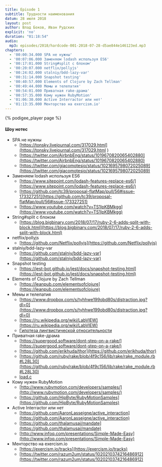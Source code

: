 ```yaml
---
title: Episode 1
subtitle: Трудности наименования
datum: 28 июля 2018
layout: post
author: Влад Боков, Иван Рудских
explicit: 'no'
duration: "01:18:54"
audio:
  mp3: episodes/2018/hardcode-001-2018-07-28-d5ae844e146123ed.mp3
chapters:
  - '00:00:34.000 SPA не нужны'
  - '00:07:06.000 Заменяем lodash используя ES6'
  - '00:17:01.000 String#split с блоком'
  - '00:20:07.000 netflix/pollyjs'
  - '00:24:02.000 stalniy/bdd-lazy-var'
  - '00:31:14.000 Snapshot testing'
  - '00:40:57.000 Elements of Clojure by Zach Tellman'
  - '00:49:44.000 Мемы и телепатия'
  - '00:54:01.000 Приватная rake-драма'
  - '00:57:35.000 Кому нужен RubyMotion'
  - '01:06:30.000 Active Interractor или нет'
  - '01:13:35.000 Менторство на exercism.io'
---
```


{% podigee_player page %}

#### Шоу нотес

  * SPA не нужны
    - [https://tonsky.livejournal.com/317029.html](https://tonsky.livejournal.com/317029.html )
    - [https://twitter.com/AirbnbEng/status/1019670820065402880](https://twitter.com/AirbnbEng/status/1019670820065402880)
    - [https://twitter.com/giacomotesio/status/1021695798072025089](https://twitter.com/giacomotesio/status/1021695798072025089)
  * Заменяем lodash используя ES6
    - [https://www.sitepoint.com/lodash-features-replace-es6/](https://www.sitepoint.com/lodash-features-replace-es6/)
    - [https://github.com/tc39/proposal-flatMap/pull/56#issue-173327251](https://github.com/tc39/proposal-flatMap/pull/56#issue-173327251)
    - [https://www.youtube.com/watch?v=TS1lpKBMkgg](https://www.youtube.com/watch?v=TS1lpKBMkgg)
  * String#split с блоком
    - [https://blog.bigbinary.com/2018/07/17/ruby-2-6-adds-split-with-block.html](https://blog.bigbinary.com/2018/07/17/ruby-2-6-adds-split-with-block.html)
  * netflix/pollyjs
    - [https://github.com/Netflix/pollyjs](https://github.com/Netflix/pollyjs)
  * stalniy/bdd-lazy-var
    - [https://github.com/stalniy/bdd-lazy-var](https://github.com/stalniy/bdd-lazy-var)
  * Snapshot testing
    - [https://jest-bot.github.io/jest/docs/snapshot-testing.html](https://jest-bot.github.io/jest/docs/snapshot-testing.html)
  * Elements of Clojure by Zach Tellman
    - [https://leanpub.com/elementsofclojure](https://leanpub.com/elementsofclojure)
  * Мемы и телепатия
    - [https://www.dropbox.com/s/tyhhwe199obd80s/distraction.jpg?dl=0](https://www.dropbox.com/s/tyhhwe199obd80s/distraction.jpg?dl=0)
    - [https://ru.wikipedia.org/wiki/LabVIEW](https://ru.wikipedia.org/wiki/LabVIEW)
    - [Гипотеза лингвистической относительности](https://ru.wikipedia.org/wiki/%D0%93%D0%B8%D0%BF%D0%BE%D1%82%D0%B5%D0%B7%D0%B0_%D0%BB%D0%B8%D0%BD%D0%B3%D0%B2%D0%B8%D1%81%D1%82%D0%B8%D1%87%D0%B5%D1%81%D0%BA%D0%BE%D0%B9_%D0%BE%D1%82%D0%BD%D0%BE%D1%81%D0%B8%D1%82%D0%B5%D0%BB%D1%8C%D0%BD%D0%BE%D1%81%D1%82%D0%B8)
  * Приватная rake-драма
    - [https://supergood.software/dont-step-on-a-rake/](https://supergood.software/dont-step-on-a-rake/)
    - [https://github.com/erikhuda/thor](https://github.com/erikhuda/thor)
    - [https://github.com/ruby/rake/blob/4f9c156/lib/rake/rake_module.rb#L28L30](https://github.com/ruby/rake/blob/4f9c156/lib/rake/rake_module.rb#L28L30)
    - [load.c](https://github.com/ruby/ruby/blob/4f5357989697b71fa9e73d3e4e87226aa5cdbb2e/load.c#L584L592)
  * Кому нужен RubyMotion
    - [http://www.rubymotion.com/developers/samples/](http://www.rubymotion.com/developers/samples/)
    - [https://github.com/HipByte/RubyMotionSamples](https://github.com/HipByte/RubyMotionSamples)
  * Active Interractor или нет
    - [https://github.com/AaronLasseigne/active_interaction](https://github.com/AaronLasseigne/active_interaction)
    - [https://github.com/thalamusai/mandate](https://github.com/thalamusai/mandate)
    - [http://www.infoq.com/presentations/Simple-Made-Easy](http://www.infoq.com/presentations/Simple-Made-Easy)
  * Менторство на exercism.io
    - [https://exercism.io/tracks](https://exercism.io/tracks)
    - [https://twitter.com/razum2um/status/1020210374216486912](https://twitter.com/razum2um/status/1020210374216486912)
